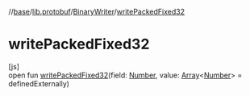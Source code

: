 //[base](../../../index.md)/[lib.protobuf](../index.md)/[BinaryWriter](index.md)/[writePackedFixed32](write-packed-fixed32.md)

# writePackedFixed32

[js]\
open fun [writePackedFixed32](write-packed-fixed32.md)(field: [Number](https://kotlinlang.org/api/latest/jvm/stdlib/kotlin/-number/index.html), value: [Array](https://kotlinlang.org/api/latest/jvm/stdlib/kotlin/-array/index.html)&lt;[Number](https://kotlinlang.org/api/latest/jvm/stdlib/kotlin/-number/index.html)&gt; = definedExternally)
